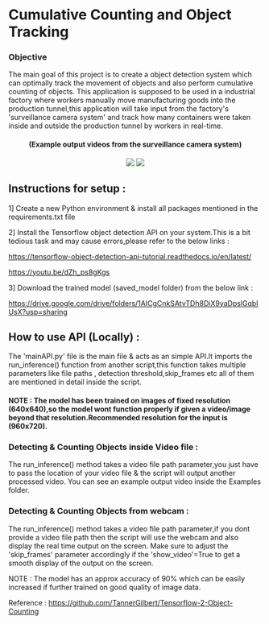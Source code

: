 # Cumulative Counting and Object Tracking 

### Objective

The main goal of this project is to create a object detection system which can optimally track the movement of objects and also perform cumulative counting of objects. This application is supposed to be used in a industrial factory where workers manually move manufacturing goods into the production tunnel,this application will take input from the factory's 'surveillance camera system' and track how many containers were taken inside and outside the production tunnel by workers in real-time.

<div align="center">
  <h4> (Example output videos from the surveillance camera system)</h4>
</div>

<div align="center">
<Img src="/EXAMPLES/example_gif.gif">
<Img src="/EXAMPLES/result2_gif.gif">
</div>


## Instructions for setup :
1] Create a new Python environment & install all packages mentioned in the requirements.txt file

2] Install the Tensorflow object detection API on your system.This is a bit tedious task and may cause errors,please refer to the below links :

https://tensorflow-object-detection-api-tutorial.readthedocs.io/en/latest/

https://youtu.be/dZh_ps8gKgs

3] Download the trained model (saved_model folder) from the below link :

https://drive.google.com/drive/folders/1AICgCnkSAtvTDh8DiX9yaDpslGqbIUsX?usp=sharing

## How to use API (Locally) :

The 'mainAPI.py' file is the main file & acts as an simple API.It imports the run_inference() function from another script,this function takes multiple parameters like file paths , detection threshold,skip_frames etc all of them are mentioned in detail inside the script.

#### NOTE : The model has been trained on images of fixed resolution (640x640),so the model wont function properly if given a video/image beyond that resolution.Recommended resolution for the input is (960x720).

### Detecting & Counting Objects inside Video file : 
The run_inference() method takes a video file path parameter,you just have to pass the location of your video file & the script will output another processed video. You can see an example output video inside the Examples folder.

### Detecting & Counting Objects from webcam : 
The run_inference() method takes a video file path parameter,if you dont provide a video file path then the script will use the webcam and also display the real time output on the screen. Make sure to adjust the 'skip_frames' parameter accordingly if the 'show_video'=True to get a smooth display of the output on the screen.

NOTE : The model has an approx accuracy of 90% which can be easily increased if further trained on good quality of image data.

Reference : https://github.com/TannerGilbert/Tensorflow-2-Object-Counting 
